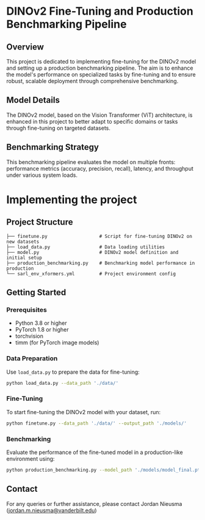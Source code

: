 # DINOv2 Fine-Tuning and Production Benchmarking Pipeline

## Overview
This project is dedicated to implementing fine-tuning for the DINOv2 model and setting up a production benchmarking pipeline. The aim is to enhance the model's performance on specialized tasks by fine-tuning and to ensure robust, scalable deployment through comprehensive benchmarking.

## Model Details
The DINOv2 model, based on the Vision Transformer (ViT) architecture, is enhanced in this project to better adapt to specific domains or tasks through fine-tuning on targeted datasets.

## Benchmarking Strategy
This benchmarking pipeline evaluates the model on multiple fronts: performance metrics (accuracy, precision, recall), latency, and throughput under various system loads.


# Implementing the project

## Project Structure
```
├── finetune.py                   # Script for fine-tuning DINOv2 on new datasets
├── load_data.py                  # Data loading utilities
├── model.py                      # DINOv2 model definition and initial setup
├── production_benchmarking.py    # Benchmarking model performance in production
└── sarl_env_xformers.yml         # Project environment config
```

## Getting Started

### Prerequisites
- Python 3.8 or higher
- PyTorch 1.8 or higher
- torchvision
- timm (for PyTorch image models)

### Data Preparation
Use `load_data.py` to prepare the data for fine-tuning:
```bash
python load_data.py --data_path './data/'
```

### Fine-Tuning
To start fine-tuning the DINOv2 model with your dataset, run:
```bash
python finetune.py --data_path './data/' --output_path './models/'
```

### Benchmarking
Evaluate the performance of the fine-tuned model in a production-like environment using:
```bash
python production_benchmarking.py --model_path './models/model_final.pth'
```

## Contact
For any queries or further assistance, please contact Jordan Nieusma (jordan.m.nieusma@vanderbilt.edu)
